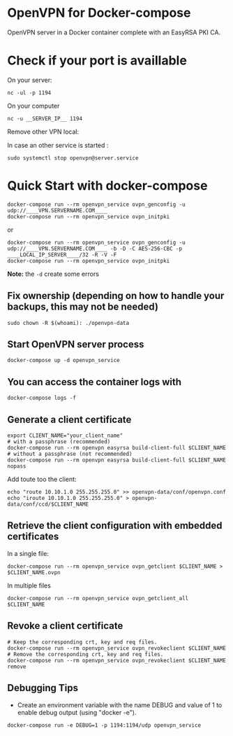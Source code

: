 OpenVPN for Docker-compose
============================

OpenVPN server in a Docker container complete with an EasyRSA PKI CA.

Check if your port is availlable
================================

On your server:
```{.sh}
nc -ul -p 1194
```

On your computer
```{.sh}
nc -u __SERVER_IP__ 1194
```


Remove other VPN local:

In case an other service is started :
```
sudo systemctl stop openvpn@server.service
```


Quick Start with docker-compose
================================

```{.sh}
docker-compose run --rm openvpn_service ovpn_genconfig -u udp://____VPN.SERVERNAME.COM____
docker-compose run --rm openvpn_service ovpn_initpki
```

or

```{.sh}
docker-compose run --rm openvpn_service ovpn_genconfig -u udp://____VPN.SERVERNAME.COM____ -b -D -C AES-256-CBC -p ____LOCAL_IP_SERVER____/32 -R -V -F
docker-compose run --rm openvpn_service ovpn_initpki
```

**Note:** the ```-d``` create some errors


Fix ownership (depending on how to handle your backups, this may not be needed)
---------------------------------------------------------------------------------

```{.sh}
sudo chown -R $(whoami): ./openvpn-data
```

Start OpenVPN server process
----------------------------

```{.sh}
docker-compose up -d openvpn_service
```

You can access the container logs with
--------------------------------------

```{.sh}
docker-compose logs -f
```

Generate a client certificate
-----------------------------

```{.sh}
export CLIENT_NAME="your_client_name"
# with a passphrase (recommended)
docker-compose run --rm openvpn easyrsa build-client-full $CLIENT_NAME
# without a passphrase (not recommended)
docker-compose run --rm openvpn easyrsa build-client-full $CLIENT_NAME nopass
```

Add toute too the client:
```
echo "route 10.10.1.0 255.255.255.0" >> openvpn-data/conf/openvpn.conf
echo "iroute 10.10.1.0 255.255.255.0" > openvpn-data/conf/ccd/$CLIENT_NAME
```


Retrieve the client configuration with embedded certificates
------------------------------------------------------------

In a single file:
```{.sh}
docker-compose run --rm openvpn_service ovpn_getclient $CLIENT_NAME > $CLIENT_NAME.ovpn
```

In multiple files
```{.sh}
docker-compose run --rm openvpn_service ovpn_getclient_all $CLIENT_NAME
```

Revoke a client certificate
---------------------------

```{.sh}
# Keep the corresponding crt, key and req files.
docker-compose run --rm openvpn_service ovpn_revokeclient $CLIENT_NAME
# Remove the corresponding crt, key and req files.
docker-compose run --rm openvpn_service ovpn_revokeclient $CLIENT_NAME remove
```

Debugging Tips
--------------

* Create an environment variable with the name DEBUG and value of 1 to enable debug output (using "docker -e").

```{.sh}
docker-compose run -e DEBUG=1 -p 1194:1194/udp openvpn_service
```
